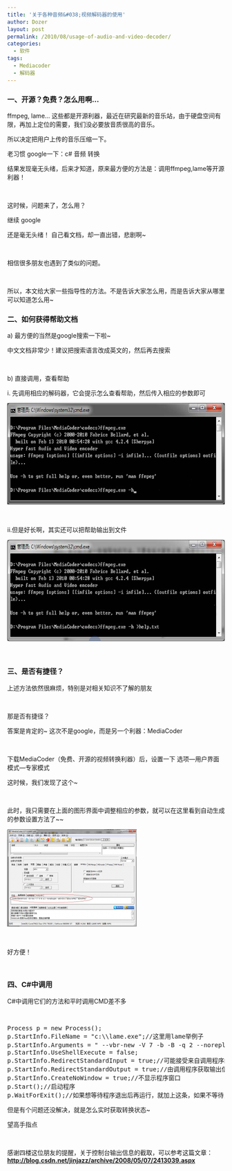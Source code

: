 ```yaml
---
title: '关于各种音频&#038;视频解码器的使用'
author: Dozer
layout: post
permalink: /2010/08/usage-of-audio-and-video-decoder/
categories:
  - 软件
tags:
  - Mediacoder
  - 解码器
---
```


### 一、开源？免费？怎么用啊…

ffmpeg, lame… 这些都是开源利器，最近在研究最新的音乐站，由于硬盘空间有限，再加上定位的需要，我们没必要放音质很高的音乐。

所以决定把用户上传的音乐压缩一下。

老习惯 google一下：c# 音频 转换

结果发现毫无头绪，后来才知道，原来最方便的方法是：调用ffmpeg,lame等开源利器！

&nbsp;

这时候，问题来了，怎么用？

继续 google

还是毫无头绪！ 自己看文档，却一直出错，悲剧啊~

&nbsp;

相信很多朋友也遇到了类似的问题。

&nbsp;

所以，本文给大家一些指导性的方法。不是告诉大家怎么用，而是告诉大家从哪里可以知道怎么用~

<!--more-->

### 二、如何获得帮助文档

a) 最方便的当然是google搜索一下啦~

中文文档非常少！建议把搜索语言改成英文的，然后再去搜索

&nbsp;

b) 直接调用，查看帮助

i. 先调用相应的解码器，它会提示怎么查看帮助，然后传入相应的参数即可

[<img title="cmd1" alt="" src="/uploads/2011/01/cmd1.png" width="677" height="234" />][1]

&nbsp;

ii.但是好长啊，其实还可以把帮助输出到文件

[<img class="alignnone size-full wp-image-187" title="cmd2" alt="" src="/uploads/2011/01/cmd2.png" width="677" height="234" />][2]

&nbsp;

### 三、是否有捷径？

上述方法依然很麻烦，特别是对相关知识不了解的朋友

&nbsp;

那是否有捷径？

答案是肯定的~ 这次不是google，而是另一个利器：MediaCoder

&nbsp;

下载MediaCoder（免费、开源的视频转换利器）后，设置一下 选项—用户界面模式—专家模式

这时候，我们发现了这个~

&nbsp;

此时，我只需要在上面的图形界面中调整相应的参数，就可以在这里看到自动生成的参数设置方法了~~

[<img class="alignnone size-medium wp-image-188" title="mediacoder" alt="" src="/uploads/2011/01/mediacoder-300x225.png" width="300" height="225" />][3]

&nbsp;

好方便！

&nbsp;

### 四、C#中调用

C#中调用它们的方法和平时调用CMD差不多

&nbsp;

<pre class="brush:csharp">Process p = new Process();
p.StartInfo.FileName = "c:\\lame.exe";//这里用lame举例子
p.StartInfo.Arguments = " --vbr-new -V 7 -b -B -q 2 --noreplaygain --add-id3v2 \"c:\\test.mp3\" \"c:\\test2.mp3\"";//这里是参数
p.StartInfo.UseShellExecute = false;
p.StartInfo.RedirectStandardInput = true;//可能接受来自调用程序的输入信息
p.StartInfo.RedirectStandardOutput = true;//由调用程序获取输出信息
p.StartInfo.CreateNoWindow = true;//不显示程序窗口
p.Start();//启动程序
p.WaitForExit();//如果想等待程序退出后再运行，就加上这条，如果不等待，直接继续运行就不要这行了</pre>

但是有个问题还没解决，就是怎么实时获取转换状态~

望高手指点

&nbsp;

感谢四楼这位朋友的提醒，关于控制台输出信息的截取，可以参考这篇文章：**<a href="http://blog.csdn.net/jinjazz/archive/2008/05/07/2413039.aspx" target="_blank">http://blog.csdn.net/jinjazz/archive/2008/05/07/2413039.aspx</a>**

&nbsp;

 [1]: /uploads/2011/01/cmd1.png
 [2]: /uploads/2011/01/cmd2.png
 [3]: /uploads/2011/01/mediacoder.png
